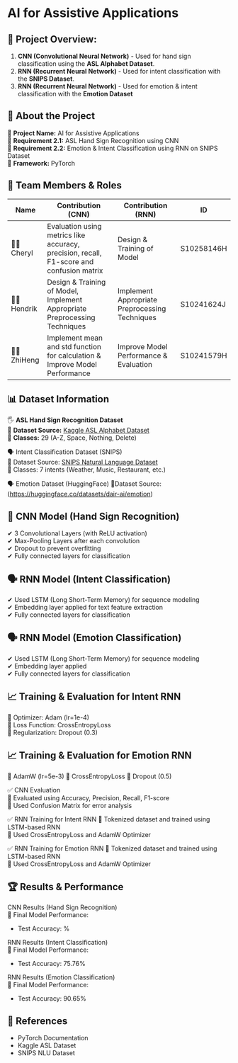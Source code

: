 # AI for Assistive Applications

## 📌 Project Overview:
1. **CNN (Convolutional Neural Network)** - Used for hand sign classification using the **ASL Alphabet Dataset**.  
2. **RNN (Recurrent Neural Network)** - Used for intent classification with the **SNIPS Dataset**.
3. **RNN (Recurrent Neural Network)** - Used for emotion & intent classification with the **Emotion Dataset**

## 🔹 About the Project  
🔹 **Project Name:** AI for Assistive Applications  
🔹 **Requirement 2.1:** ASL Hand Sign Recognition using CNN  
🔹 **Requirement 2.2:** Emotion & Intent Classification using RNN on SNIPS Dataset  
🔹 **Framework:** PyTorch  

## 👥 Team Members & Roles  
| Name  | Contribution (CNN) | Contribution (RNN) | ID |  
|---|-----|-----|----|  
| 🧑‍💻 Cheryl | Evaluation using metrics like accuracy, precision, recall, F1-score and confusion matrix | Design & Training of Model | S10258146H |  
| 🧑‍💻 Hendrik | Design & Training of Model, Implement Appropriate Preprocessing Techniques | Implement Appropriate Preprocessing Techniques | S10241624J |  
| 🧑‍💻 ZhiHeng | Implement mean and std function for calculation & Improve Model Performance | Improve Model Performance & Evaluation | S10241579H |  

## 📊 Dataset Information  
🖐 **ASL Hand Sign Recognition Dataset**  
📌 **Dataset Source:** [Kaggle ASL Alphabet Dataset](https://www.kaggle.com/datasets/grassknoted/asl-alphabet)  
📌 **Classes:** 29 (A-Z, Space, Nothing, Delete)  

🗣 Intent Classification Dataset (SNIPS)  
📌 Dataset Source: [SNIPS Natural Language Dataset](https://github.com/sonos/nlu-benchmark)    
📌 Classes: 7 intents (Weather, Music, Restaurant, etc.)  

 🗣 Emotion Dataset (HuggingFace)
 📌Dataset Source: (https://huggingface.co/datasets/dair-ai/emotion)

## 🧠 CNN Model (Hand Sign Recognition)  
✔ 3 Convolutional Layers (with ReLU activation)  
✔ Max-Pooling Layers after each convolution  
✔ Dropout to prevent overfitting  
✔ Fully connected layers for classification  

## 🗣 RNN Model (Intent Classification)  
✔ Used LSTM (Long Short-Term Memory) for sequence modeling  
✔ Embedding layer applied for text feature extraction  
✔ Fully connected layers for classification  

## 🗣 RNN Model (Emotion Classification)  
✔ Used LSTM (Long Short-Term Memory) for sequence modeling  
✔ Embedding layer applied  
✔ Fully connected layers for classification  

## 📈 Training & Evaluation for Intent RNN 
📌 Optimizer: Adam (lr=1e-4)  
📌 Loss Function: CrossEntropyLoss  
📌 Regularization: Dropout (0.3)  

## 📈 Training & Evaluation for Emotion RNN 
📌 AdamW (lr=5e-3)
📌 CrossEntropyLoss
📌 Dropout (0.5)

✅ CNN Evaluation  
📌 Evaluated using Accuracy, Precision, Recall, F1-score  
📌 Used Confusion Matrix for error analysis  

✅ RNN Training for Intent RNN
📌 Tokenized dataset and trained using LSTM-based RNN  
📌 Used CrossEntropyLoss and AdamW Optimizer  

✅ RNN Training for Emotion RNN
📌 Tokenized dataset and trained using LSTM-based RNN  
📌 Used CrossEntropyLoss and AdamW Optimizer  

## 🏆 Results & Performance  
CNN Results (Hand Sign Recognition)  
📌 Final Model Performance:  
- Test Accuracy: %  


RNN Results (Intent Classification)  
📌 Final Model Performance:  
- Test Accuracy: 75.76%

RNN Results (Emotion Classification)  
📌 Final Model Performance:  
- Test Accuracy: 90.65%



## 🔗 References  
- PyTorch Documentation  
- Kaggle ASL Dataset  
- SNIPS NLU Dataset  
